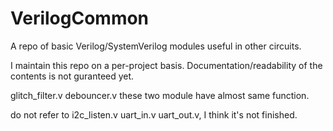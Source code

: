 # VerilogCommon
A repo of basic Verilog/SystemVerilog modules useful in other circuits. 

I maintain this repo on a per-project basis. Documentation/readability of the contents is not guranteed yet. 

glitch_filter.v
debouncer.v
these two module have almost same function.

do not refer to i2c_listen.v uart_in.v uart_out.v, I think it's not finished.

